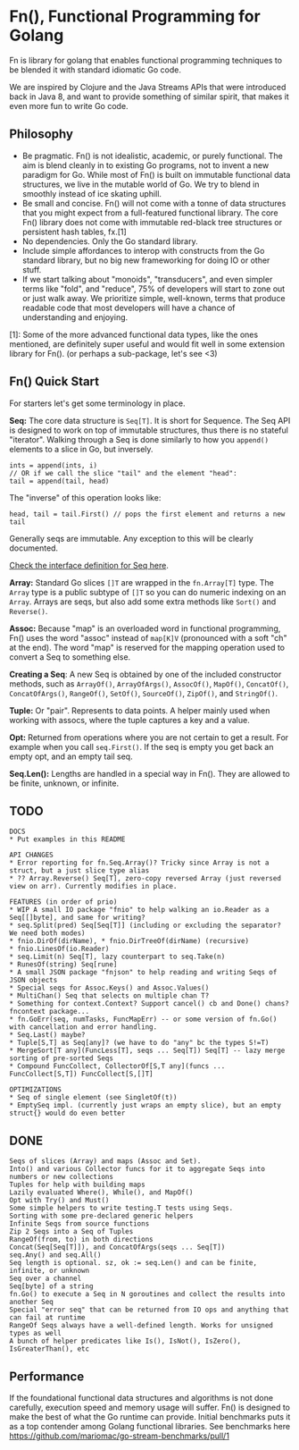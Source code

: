 Fn(), Functional Programming for Golang
====
Fn is library for golang that enables functional programming techniques
to be blended it with standard idiomatic Go code.

We are inspired by Clojure and the Java Streams APIs that were
introduced back in Java 8, and want to provide something of similar spirit,
that makes it even more fun to write Go code.

Philosophy
----
 * Be pragmatic. Fn() is not idealistic, academic, or purely functional.
   The aim is blend cleanly in to existing Go programs, not to invent
   a new paradigm for Go. While most of Fn() is built on immutable functional
   data structures, we live in the mutable world of Go. We try to blend in
   smoothly instead of ice skating uphill.
 * Be small and concise. Fn() will not come with a tonne of data structures
   that you might expect from a full-featured functional library. The
   core Fn() library does not come with immutable red-black tree structures or
   persistent hash tables, fx.[1]
 * No dependencies. Only the Go standard library.
 * Include simple affordances to interop with constructs from the Go standard
   library, but no big new frameworking for doing IO or other stuff.
 * If we start talking about "monoids", "transducers", and even simpler terms
   like "fold", and "reduce", 75% of developers will start to zone out or just walk away.
   We prioritize simple, well-known, terms that produce readable code that most
   developers will have a chance of understanding and enjoying.

[1]: Some of the more advanced functional data types, like the ones mentioned,
are definitely super useful and would fit well in some extension library for Fn().
(or perhaps a sub-package, let's see <3)

Fn() Quick Start
---
For starters let's get some terminology in place.

**Seq:** The core data structure is `Seq[T]`. It is short for Sequence.
The Seq API is designed to work on top of immutable structures,
thus there is no stateful "iterator". Walking through a Seq is done similarly 
to how you `append()` elements to a slice in Go, but inversely.

```
ints = append(ints, i)
// OR if we call the slice "tail" and the element "head":
tail = append(tail, head)
```
The "inverse" of this operation looks like:
```
head, tail = tail.First() // pops the first element and returns a new tail
```

Generally seqs are immutable. Any exception to this will be clearly documented. 

[Check the interface definition for Seq here](https://github.com/kamstrup/fn/blob/main/seq.go). 

**Array:** Standard Go slices `[]T` are wrapped in the `fn.Array[T]` type.
The `Array` type is a public subtype of `[]T` so you can do numeric indexing on an `Array`.
Arrays are seqs, but also add some extra methods like `Sort()` and `Reverse()`.

**Assoc:** Because "map" is an overloaded word in functional programming,
Fn() uses the word "assoc" instead of `map[K]V` (pronounced with a soft "ch" at the end).
The word "map" is reserved for the mapping operation used to convert a Seq to something else.

**Creating a Seq**: A new Seq is obtained by one of the included constructor methods,
such as `ArrayOf()`, `ArrayOfArgs()`, `AssocOf()`, `MapOf()`, `ConcatOf()`, `ConcatOfArgs()`,
`RangeOf()`, `SetOf()`, `SourceOf()`, `ZipOf()`, and `StringOf()`.

**Tuple:** Or "pair". Represents to data points. A helper mainly used when working with assocs,
where the tuple captures a key and a value.

**Opt:** Returned from operations where you are not certain to get a result.
For example when you call `seq.First()`. If the seq is empty you get back an empty opt,
and an empty tail seq.

**Seq.Len():** Lengths are handled in a special way in Fn(). They are allowed to be finite, 
unknown, or infinite. 

TODO
---
```
DOCS
* Put examples in this README

API CHANGES
* Error reporting for fn.Seq.Array()? Tricky since Array is not a struct, but a just slice type alias
* ?? Array.Reverse() Seq[T], zero-copy reversed Array (just reversed view on arr). Currently modifies in place.

FEATURES (in order of prio)
* WIP A small IO package "fnio" to help walking an io.Reader as a Seq[[]byte], and same for writing?
* seq.Split(pred) Seq[Seq[T]] (including or excluding the separator? We need both modes)
* fnio.DirOf(dirName), * fnio.DirTreeOf(dirName) (recursive)
* fnio.LinesOf(io.Reader)
* seq.Limit(n) Seq[T], lazy counterpart to seq.Take(n)
* RunesOf(string) Seq[rune]
* A small JSON package "fnjson" to help reading and writing Seqs of JSON objects
* Special seqs for Assoc.Keys() and Assoc.Values()
* MultiChan() Seq that selects on multiple chan T?
* Something for context.Context? Support cancel() cb and Done() chans? fncontext package...
* fn.GoErr(seq, numTasks, FuncMapErr) -- or some version of fn.Go() with cancellation and error handling. 
* Seq.Last() maybe? 
* Tuple[S,T] as Seq[any]? (we have to do "any" bc the types S!=T)
* MergeSort[T any](FuncLess[T], seqs ... Seq[T]) Seq[T] -- lazy merge sorting of pre-sorted Seqs
* Compound FuncCollect, CollectorOf[S,T any](funcs ... FuncCollect[S,T]) FuncCollect[S,[]T]

OPTIMIZATIONS
* Seq of single element (see SingletOf(t))
* EmptySeq impl. (currently just wraps an empty slice), but an empty struct{} would do even better
```

DONE
---
```
Seqs of slices (Array) and maps (Assoc and Set).
Into() and various Collector funcs for it to aggregate Seqs into numbers or new collections
Tuples for help with building maps
Lazily evaluated Where(), While(), and MapOf()
Opt with Try() and Must()
Some simple helpers to write testing.T tests using Seqs.
Sorting with some pre-declared generic helpers
Infinite Seqs from source functions
Zip 2 Seqs into a Seq of Tuples
RangeOf(from, to) in both directions
Concat(Seq[Seq[T]]), and ConcatOfArgs(seqs ... Seq[T])
seq.Any() and seq.All()
Seq length is optional. sz, ok := seq.Len() and can be finite, infinite, or unknown 
Seq over a channel
Seq[byte] of a string
fn.Go() to execute a Seq in N goroutines and collect the results into another Seq
Special "error seq" that can be returned from IO ops and anything that can fail at runtime
RangeOf Seqs always have a well-defined length. Works for unsigned types as well
A bunch of helper predicates like Is(), IsNot(), IsZero(), IsGreaterThan(), etc
```

Performance
----
If the foundational functional data structures and algorithms is not done carefully,
execution speed and memory usage will suffer. Fn() is designed to make the best of what
the Go runtime can provide. Initial benchmarks puts it as a top contender among Golang
functional libraries. See benchmarks here https://github.com/mariomac/go-stream-benchmarks/pull/1